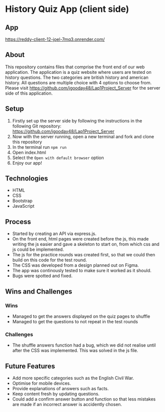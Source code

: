 # History Quiz App (client side)

## App
https://reddy-client-12-joel-7mq3.onrender.com/


## About
This repository contains files that comprise the front end of our web application. The application is a quiz website where users are tested on history questions. The two categories are british history and american history. All questions are multiple choice with 4 options to choose from. Please visit https://github.com/jgooday48/Lap1Project_Server for the server side of this application.

## Setup 
1. Firstly set up the server side by following the instructions in the following Git repository: https://github.com/jgooday48/Lap1Project_Server
2. Now with the server running, open a new terminal and fork and clone this repository
3. In the terminal run ```npm run```
4. Open index.html
5. Select the ```Open with default browser``` option 
6. Enjoy our app!

## Technologies
- HTML
- CSS
- Bootstrap
- JavaScript

## Process
- Started by creating an API via express.js.
- On the front end, html pages were created before the js, this made writing the js easier and gave a skeleton to start on, from which css and js could be implemented.
- The js for the practice rounds was created first, so that we could then build on this code for the test round.
- The CSS was developed from a design planned out on Figma. 
- The app was continously tested to make sure it worked as it should.
- Bugs were spotted and fixed.

## Wins and Challenges
### Wins 
- Managed to get the answers displayed on the quiz pages to shuffle 
- Managed to get the questions to not repeat in the test rounds

### Challenges
- The shuffle answers function had a bug, which we did not realise until after the CSS was implemented. This was solved in the js file.

## Future Features
- Add more specific categories such as the English Civil War.
- Optimise for mobile devices.
- Provide explanations of answers such as facts.
- Keep content fresh by updating questions.
- Could add a confirm answer button and function so that less mistakes are made if an incorrect answer is accidently chosen.


